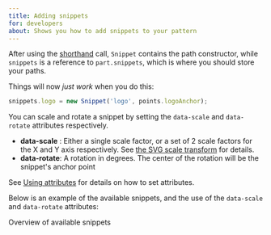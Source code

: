 ```yaml
---
title: Adding snippets
for: developers
about: Shows you how to add snippets to your pattern
---
```


After using the [shorthand](/howtos/code/shorthand/) call,
`Snippet` contains the path constructor, while `snippets` is a reference to `part.snippets`,
which is where you should store your paths.

Things will now *just work* when you do this:

```js
snippets.logo = new Snippet('logo', points.logoAnchor);
```

You can scale and rotate a snippet by setting the `data-scale` and `data-rotate` attributes respectively.

-   **data-scale** : Either a single scale factor, or a set of 2 scale factors for the X and Y axis respectively. See [the SVG scale transform](https://developer.mozilla.org/en-US/docs/Web/SVG/Attribute/transform#Scale) for details.
-   **data-rotate**: A rotation in degrees. The center of the rotation will be the snippet's anchor point

<Tip>

See [Using attributes](/howtos/code/attributes/) for details on how to set attributes.

</Tip>

Below is an example of the available snippets, and the use of the `data-scale` and `data-rotate` attributes:

<Example pattern="rendertest" options_only="snippets">
Overview of available snippets 
</Example>
